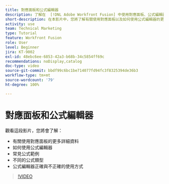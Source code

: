 ```yaml
---
title: 對應面板和公式編輯器
description: 了解在  [!DNL Adobe Workfront Fusion] 中使用對應面板、公式編輯器和常見公式範例的更多資訊。
short-description: 在本影片中，您將了解有關使用對應面板以及如何使用公式編輯器的更多詳細資料。
activity: use
team: Technical Marketing
type: Tutorial
feature: Workfront Fusion
role: User
level: Beginner
jira: KT-9002
exl-id: 48ebc6ee-6853-42a3-b68b-34c5854ff69c
recommendations: noDisplay,catalog
doc-type: video
source-git-commit: bbdf99c6bc1be714077fd94fc3f8325394de36b3
workflow-type: tm+mt
source-wordcount: '79'
ht-degree: 100%

---
```


# 對應面板和公式編輯器

觀看這段影片，您將會了解：

* 有關使用對應面板的更多詳細資料
* 如何使用公式編輯器
* 常見公式範例
* 不同的公式類型
* 公式編輯器正確與不正確的使用方式

>[!VIDEO](https://video.tv.adobe.com/v/335262/?quality=12&learn=on&enablevpops=1)
